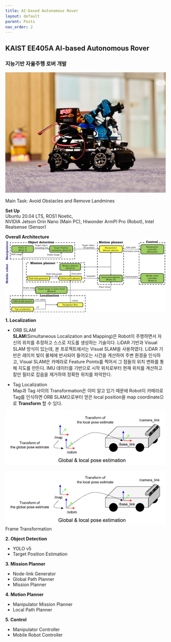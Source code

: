 ```yaml
---
title: AI-based Autonomous Rover
layout: default
parent: Posts
nav_order: 2
---
```


## KAIST EE405A AI-based Autonomous Rover  
### 지능기반 자율주행 로버 개발


![robot](../images/robot.jpg)  


Main Task: Avoid Obstacles and Remove Landmines


**Set Up**  
Ubuntu 20.04 LTS, ROS1 Noetic,  
NVIDIA Jetson Orin Nano (Main PC), Hiwonder ArmPI Pro (Robot), Intel Realsense (Sensor)  


**Overall Architecture**  
![overall architecture](../images/overall_architecture.png)  


**1. Localization**  

- ORB SLAM  
  **SLAM**(Simultaneous Localization and Mapping)은 Robot이 주행하면서 자신의 위치를 추정하고 스스로 지도를 생성하는 기술이다. LiDAR 기반과 Visual SLAM 방식이 있는데, 본 프로젝트에서는 Visual SLAM을 사용하였다. LiDAR 기반은 레이저 빛이 물체에 반사되어 들어오는 시간을 계산하여 주변 환경을 인식하고, Visual SLAM은 카메라로 Feature Points를 찍어서 그 점들의 위치 변화를 통해 지도를 만든다. IMU 데이터를 기반으로 시작 위치로부터 현재 위치를 계산하고 칼만 필터로 잡음을 제거하여 정확한 위치를 파악한다.

- Tag Localization  
  Map과 Tag 사이의 Transformation은 이미 알고 있기 때문에 Robot이 카메라로 Tag를 인식하면 ORB SLAM으로부터 얻은 local position을 map coordinate으로 **Transform** 할 수 있다.

![Frame Transformation](../images/TF.png) 
<div align="center">
    <img src="../images/TF.png">
</div>
<div class="caption">
  Frame Transformation
</div> 


**2. Object Detection**  
- YOLO v5
- Target Position Estimation

**3. Mission Planner**
- Node-link Generator
- Global Path Planner
- Mission Planner

**4. Motion Planner**
- Manipulator Mission Planner
- Local Path Planner

**5. Control**
- Manipulator Controller
- Mobile Robot Controller


